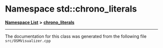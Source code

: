 

# Namespace std::chrono\_literals



[**Namespace List**](namespaces.md) **>** [**chrono\_literals**](namespacestd_1_1chrono__literals.md)







































































------------------------------
The documentation for this class was generated from the following file `src/OSMVisualizer.cpp`

